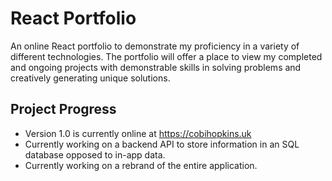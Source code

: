 # React Portfolio

An online React portfolio to demonstrate my proficiency in a variety of different technologies. The portfolio will offer a place to view my completed and ongoing projects with demonstrable skills in solving problems and creatively generating unique solutions.

## Project Progress
- Version 1.0 is currently online at https://cobihopkins.uk
- Currently working on a backend API to store information in an SQL database opposed to in-app data.
- Currently working on a rebrand of the entire application.
